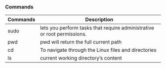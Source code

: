 ### Commands 

| Commands | Description |
| ----------- | ----------- |
| sudo   | lets you perform tasks that require administrative or root permissions. |
| pwd | pwd will return the full current path |
| cd | To navigate through the Linux files and directories |
| ls | current working directory’s content |